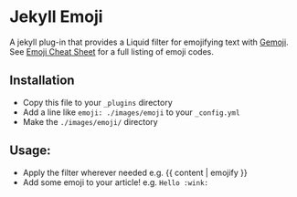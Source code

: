 # Jekyll Emoji
A jekyll plug-in that provides a Liquid filter for emojifying text with [Gemoji](https://github.com/github/gemoji). See [Emoji Cheat Sheet](http://www.emoji-cheat-sheet.com) for a full listing of emoji codes.

## Installation
- Copy this file to your `_plugins` directory
- Add a line like `emoji: ./images/emoji` to your `_config.yml`
- Make the `./images/emoji/` directory
 
## Usage: 
- Apply the filter wherever needed e.g. {{ content | emojify }}
- Add some emoji to your article! e.g. `Hello :wink:`
